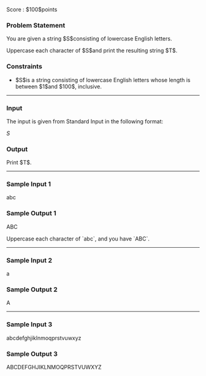 
<div>

<span>

<span>

<p>
Score : $100$points
</p>

<div>

<section>

### **Problem Statement**

<p>
You are given a string $S$consisting of lowercase English letters.
</p>

<p>
Uppercase each character of $S$and print the resulting string $T$.
</p>

</section>

</div>

<div>

<section>

### **Constraints**

<ul>

<li>
$S$is a string consisting of lowercase English letters whose length is between $1$and $100$, inclusive.
</li>

</ul>

</section>

</div>

---

<div>

<div>

<section>

### **Input**

<p>
The input is given from Standard Input in the following format:
</p>

<div>

$S$
</div>

</section>

</div>

<div>

<section>

### **Output**

<p>
Print $T$.
</p>

</section>

</div>

</div>

---

<div>

<section>

### **Sample Input 1**

<div>

abc

</div>

</section>

</div>

<div>

<section>

### **Sample Output 1**

<div>

ABC

</div>

<p>
Uppercase each character of `abc`, and you have `ABC`.
</p>

</section>

</div>

---

<div>

<section>

### **Sample Input 2**

<div>

a

</div>

</section>

</div>

<div>

<section>

### **Sample Output 2**

<div>

A

</div>

</section>

</div>

---

<div>

<section>

### **Sample Input 3**

<div>

abcdefghjiklnmoqprstvuwxyz

</div>

</section>

</div>

<div>

<section>

### **Sample Output 3**

<div>

ABCDEFGHJIKLNMOQPRSTVUWXYZ

</div>

</section>

</div>

</span>

</span>

</div>
